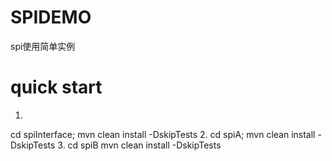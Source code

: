 # SPIDEMO
spi使用简单实例
# quick start
1.
  cd spiInterface;
  mvn clean install -DskipTests
2.
  cd spiA;
  mvn clean install -DskipTests
3.
  cd spiB
  mvn clean install -DskipTests
